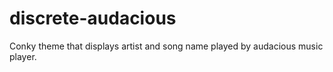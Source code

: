 # discrete-audacious
Conky theme that displays artist and song name played by audacious music player.
